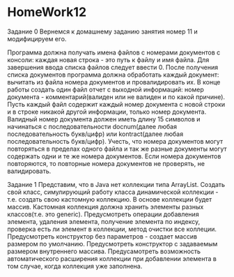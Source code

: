 # HomeWork12
Задание 0
Вернемся к домашнему заданию занятия номер 11 и модифицируем его.

Программа должна получать имена файлов с номерами документов с консоли: каждая новая строка - это путь к файлу и имя файла.
Для завершения ввода списка файлов следует ввести 0.
После получения списка документов программа должна обработать каждый документ: вычитать из файла номера документов и провалидировать их.
В конце работы создать один файл отчет с выходной информаций: номер документа - комментарий(валиден или не валиден и по какой причине).
Пусть каждый файл содержит каждый номер документа с новой строки и в строке никакой другой информации, только номер документа.
Валидный номер документа должен иметь длину 15 символов и начинаться с последовательности docnum(далее любая последовательность букв/цифр) или kontract(далее любая последовательность букв/цифр).
Учесть, что номера документов могут повторяться в пределах одного файла и так же разные документы могут содержать одни и те же номера документов.
Если номера документов повторяются, то повторные номера документов не проверять, не валидировать.

Задание 1
Представим, что в Java нет коллекции типа ArrayList.
Создать свой класс, симулирующий работу класса динамической коллекции - т.е. создать свою кастомную коллекцию.
В основе коллекции будет массив.
Кастомная коллекция должна хранить элементы разных классов(т.е. это generic).
Предусмотреть операции добавления элемента, удаления элемента, получение элемента по индексу, проверка есть ли элемент в коллекции, метод очистки все коллеции.
Предусмотреть конструктор без параметров - создает массив размером по умолчанию.
Предусмотреть конструктор с задаваемым размером внутреннего массива.
Предусамотреть возможность автоматического расширения коллекции при добавлении элемента в том случае, когда коллекция уже заполнена.
